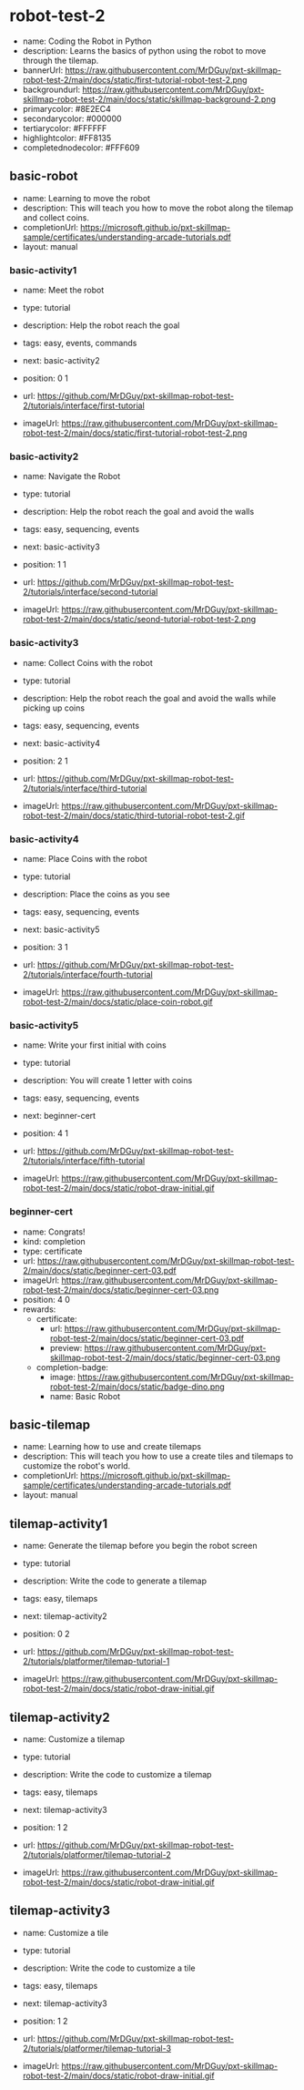 # robot-test-2
* name: Coding the Robot in Python
* description: Learns the basics of python using the robot to move through the tilemap.
* bannerUrl: https://raw.githubusercontent.com/MrDGuy/pxt-skillmap-robot-test-2/main/docs/static/first-tutorial-robot-test-2.png
* backgroundurl: https://raw.githubusercontent.com/MrDGuy/pxt-skillmap-robot-test-2/main/docs/static/skillmap-background-2.png
* primarycolor: #8E2EC4
* secondarycolor: #000000
* tertiarycolor: #FFFFFF
* highlightcolor: #FF8135
* completednodecolor: #FFF609

## basic-robot
* name: Learning to move the robot
* description: This will teach you how to move the robot along the tilemap and collect coins.
* completionUrl: https://microsoft.github.io/pxt-skillmap-sample/certificates/understanding-arcade-tutorials.pdf
* layout: manual


### basic-activity1

* name: Meet the robot
* type: tutorial
* description: Help the robot reach the goal
* tags: easy, events, commands
* next: basic-activity2
* position: 0 1

* url: https://github.com/MrDGuy/pxt-skillmap-robot-test-2/tutorials/interface/first-tutorial
* imageUrl: https://raw.githubusercontent.com/MrDGuy/pxt-skillmap-robot-test-2/main/docs/static/first-tutorial-robot-test-2.png

### basic-activity2

* name: Navigate the Robot
* type: tutorial
* description: Help the robot reach the goal and avoid the walls
* tags: easy, sequencing, events
* next: basic-activity3
* position: 1 1

* url: https://github.com/MrDGuy/pxt-skillmap-robot-test-2/tutorials/interface/second-tutorial
* imageUrl: https://raw.githubusercontent.com/MrDGuy/pxt-skillmap-robot-test-2/main/docs/static/seond-tutorial-robot-test-2.png


### basic-activity3

* name: Collect Coins with the robot
* type: tutorial
* description: Help the robot reach the goal and avoid the walls while picking up coins
* tags: easy, sequencing, events
* next: basic-activity4
* position: 2 1

* url: https://github.com/MrDGuy/pxt-skillmap-robot-test-2/tutorials/interface/third-tutorial
* imageUrl: https://raw.githubusercontent.com/MrDGuy/pxt-skillmap-robot-test-2/main/docs/static/third-tutorial-robot-test-2.gif

### basic-activity4

* name: Place Coins with the robot
* type: tutorial
* description: Place the coins as you see
* tags: easy, sequencing, events
* next: basic-activity5
* position: 3 1

* url: https://github.com/MrDGuy/pxt-skillmap-robot-test-2/tutorials/interface/fourth-tutorial
* imageUrl: https://raw.githubusercontent.com/MrDGuy/pxt-skillmap-robot-test-2/main/docs/static/place-coin-robot.gif

### basic-activity5

* name: Write your first initial with coins
* type: tutorial
* description: You will create 1 letter with coins
* tags: easy, sequencing, events
* next: beginner-cert
* position: 4 1

* url: https://github.com/MrDGuy/pxt-skillmap-robot-test-2/tutorials/interface/fifth-tutorial
* imageUrl: https://raw.githubusercontent.com/MrDGuy/pxt-skillmap-robot-test-2/main/docs/static/robot-draw-initial.gif


### beginner-cert
* name: Congrats!
* kind: completion
* type: certificate
* url: https://raw.githubusercontent.com/MrDGuy/pxt-skillmap-robot-test-2/main/docs/static/beginner-cert-03.pdf
* imageUrl: https://raw.githubusercontent.com/MrDGuy/pxt-skillmap-robot-test-2/main/docs/static/beginner-cert-03.png
* position: 4 0
* rewards:
    * certificate:
        * url: https://raw.githubusercontent.com/MrDGuy/pxt-skillmap-robot-test-2/main/docs/static/beginner-cert-03.pdf
        * preview: https://raw.githubusercontent.com/MrDGuy/pxt-skillmap-robot-test-2/main/docs/static/beginner-cert-03.png
    * completion-badge:
        * image: https://raw.githubusercontent.com/MrDGuy/pxt-skillmap-robot-test-2/main/docs/static/badge-dino.png
        * name: Basic Robot

## basic-tilemap
* name: Learning how to use and create tilemaps
* description: This will teach you how to use a create tiles and tilemaps to customize the robot's world.
* completionUrl: https://microsoft.github.io/pxt-skillmap-sample/certificates/understanding-arcade-tutorials.pdf
* layout: manual

## tilemap-activity1
* name: Generate the tilemap before you begin the robot screen
* type: tutorial
* description: Write the code to generate a tilemap
* tags: easy, tilemaps
* next: tilemap-activity2
* position: 0 2

* url: https://github.com/MrDGuy/pxt-skillmap-robot-test-2/tutorials/platformer/tilemap-tutorial-1
* imageUrl: https://raw.githubusercontent.com/MrDGuy/pxt-skillmap-robot-test-2/main/docs/static/robot-draw-initial.gif

## tilemap-activity2
* name: Customize a tilemap
* type: tutorial
* description: Write the code to customize a tilemap
* tags: easy, tilemaps
* next: tilemap-activity3
* position: 1 2

* url: https://github.com/MrDGuy/pxt-skillmap-robot-test-2/tutorials/platformer/tilemap-tutorial-2
* imageUrl: https://raw.githubusercontent.com/MrDGuy/pxt-skillmap-robot-test-2/main/docs/static/robot-draw-initial.gif

## tilemap-activity3
* name: Customize a tile
* type: tutorial
* description: Write the code to customize a tile
* tags: easy, tilemaps
* next: tilemap-activity3
* position: 1 2

* url: https://github.com/MrDGuy/pxt-skillmap-robot-test-2/tutorials/platformer/tilemap-tutorial-3
* imageUrl: https://raw.githubusercontent.com/MrDGuy/pxt-skillmap-robot-test-2/main/docs/static/robot-draw-initial.gif

